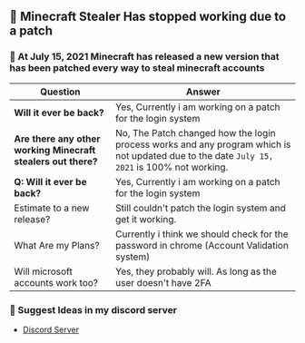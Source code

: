 ## 🚩 Minecraft Stealer Has stopped working due to a patch
### 🔔 At July 15, 2021 Minecraft has released a new version that has been patched every way to steal minecraft accounts



| Question | Answer |
|--|--|
|**Will it ever be back?**| Yes, Currently i am working on a patch for the login system  |
|**Are there any other working Minecraft stealers out there?**| No, The Patch changed how the login process works and any program which is not updated due to the date `July 15, 2021` is 100% not working. |
|**Q: Will it ever be back?**| Yes, Currently i am working on a patch for the login system |
| Estimate to a new release? | Still couldn't patch the login system and get it working. |
| What Are my Plans? | Currently i think we should check for the password in chrome (Account Validation system) |
| Will microsoft accounts work too? | Yes, they probably will. As long as the user doesn't have 2FA |

### 💎 Suggest Ideas in my discord server
   - [Discord Server](https://discord.gg/kEXQEbhD9D)
   

